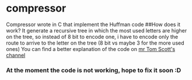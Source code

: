 # compressor
Compressor wrote in C that implement the Huffman code
##How does it work?
It generate a recursive tree in which the most used letters are higher on the tree, so instead of 8 bit to encode one, i have to encode only the route to arrive to the letter on the tree (8 bit vs maybe 3 for the more used ones)
You can find a better explanation of the code on [mr Tom Scott's channel](https://www.youtube.com/watch?v=JsTptu56GM8)
### At the moment the code is not working, hope to fix it soon :D
